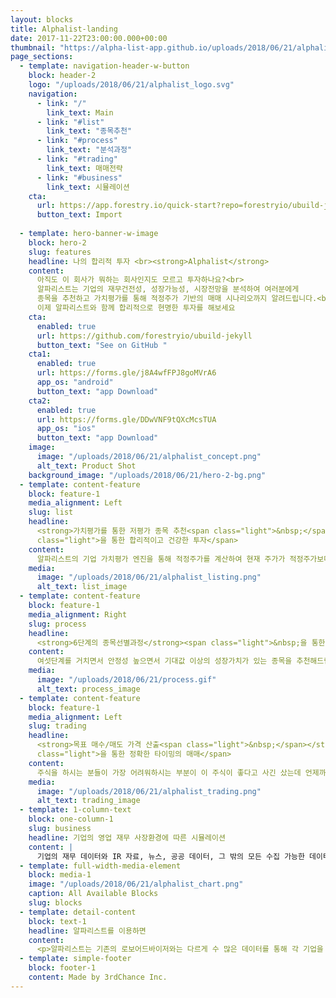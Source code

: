 ```yaml
---
layout: blocks
title: Alphalist-landing
date: 2017-11-22T23:00:00.000+00:00
thumbnail: "https://alpha-list-app.github.io/uploads/2018/06/21/alphalist_logo.png"
page_sections:
  - template: navigation-header-w-button
    block: header-2
    logo: "/uploads/2018/06/21/alphalist_logo.svg"
    navigation:
      - link: "/"
        link_text: Main
      - link: "#list"
        link_text: "종목추천"
      - link: "#process"
        link_text: "분석과정"
      - link: "#trading"
        link_text: 매매전략
      - link: "#business"
        link_text: 시뮬레이션
    cta:
      url: https://app.forestry.io/quick-start?repo=forestryio/ubuild-jekyll&provider=github&engine=jekyll
      button_text: Import
      
  - template: hero-banner-w-image
    block: hero-2
    slug: features
    headline: 나의 합리적 투자 <br><strong>Alphalist</strong>
    content:
      아직도 이 회사가 뭐하는 회사인지도 모르고 투자하나요?<br>
      알파리스트는 기업의 재무건전성, 성장가능성, 시장전망을 분석하여 여러분에게 
      종목을 추천하고 가치평가를 통해 적정주가 기반의 매매 시나리오까지 알려드립니다.<br> 
      이제 알파리스트와 함께 합리적으로 현명한 투자를 해보세요 
    cta:
      enabled: true
      url: https://github.com/forestryio/ubuild-jekyll
      button_text: "See on GitHub "
    cta1:
      enabled: true
      url: https://forms.gle/j8A4wfFPJ8goMVrA6
      app_os: "android"
      button_text: "app Download"
    cta2:
      enabled: true
      url: https://forms.gle/DDwVNF9tQXcMcsTUA
      app_os: "ios"
      button_text: "app Download"
    image:
      image: "/uploads/2018/06/21/alphalist_concept.png"
      alt_text: Product Shot
    background_image: "/uploads/2018/06/21/hero-2-bg.png"
  - template: content-feature
    block: feature-1
    media_alignment: Left
    slug: list
    headline:
      <strong>가치평가를 통한 저평가 종목 추천<span class="light">&nbsp;</span></strong><span
      class="light">을 통한 합리적이고 건강한 투자</span>
    content:
      알파리스트의 기업 가치평가 엔진을 통해 적정주가를 계산하여 현재 주가가 적정주가보다 저평가되어 있고 성장가치가 높은 종목을 추천합니다.
    media:
      image: "/uploads/2018/06/21/alphalist_listing.png"
      alt_text: list_image
  - template: content-feature
    block: feature-1
    media_alignment: Right
    slug: process
    headline:
      <strong>6단계의 종목선별과정</strong><span class="light">&nbsp;을 통한 합리적인 투자종목 추천</span>
    content:
      여섯단계를 거치면서 안정성 높으면서 기대값 이상의 성장가치가 있는 종목을 추천해드립니다.
    media:
      image: "/uploads/2018/06/21/process.gif"
      alt_text: process_image
  - template: content-feature
    block: feature-1
    media_alignment: Left
    slug: trading
    headline:
      <strong>목표 매수/매도 가격 산출<span class="light">&nbsp;</span></strong><span
      class="light">을 통한 정확한 타이밍의 매매</span>
    content:
      주식을 하시는 분들이 가장 어려워하시는 부분이 이 주식이 좋다고 사긴 샀는데 언제까지 들고 있어야 하는지 언제 팔아야 하는지 가격이 떨어지면 손절해야 하는건지 더 사야하는 건지를 아무도 알려주지 않는다는 것입니다. 알파리스트는 가치평가로 산출된 매수 가격 및 매도 가격을 통해 매매 전략을 세울 수 있도록 도와드립니다. 
    media:
      image: "/uploads/2018/06/21/alphalist_trading.png"
      alt_text: trading_image
  - template: 1-column-text
    block: one-column-1
    slug: business
    headline: 기업의 영업 재무 사장환경에 따른 시뮬레이션
    content: |
      기업의 재무 데이터와 IR 자료, 뉴스, 공공 데이터, 그 밖의 모든 수집 가능한 데이터를 분석하여 추후 기업의 영업활동에 대한 시뮬레이션을 통해 미래의 기업 현금흐름을 추정하여 기업가치를 산출합니다.
  - template: full-width-media-element
    block: media-1
    image: "/uploads/2018/06/21/alphalist_chart.png"
    caption: All Available Blocks
    slug: blocks
  - template: detail-content
    block: text-1
    headline: 알파리스트를 이용하면
    content:
      <p>알파리스트는 기존의 로보어드바이저와는 다르게 수 많은 데이터를 통해 각 기업을 세부적으로 분석하여 여러분에게 투자 정보를 제공하는 로보 에널리스트 서비스입니다.</p><ol><li><p>어떻게 기업을 분석하면 좋은 기업에 투자할 수 있는지 알려드립니다. <br>저희는 그냥 픽 찍어주는 서비스가 아닙니다.</p></li><li><p>호재라고 사고 악재라고 파는게 아닌 얼마짜리 호재인지 얼마짜리 악재인지 파악할 수 있습니다. <br>저희는 여러분의 실력을 키워드립니다.</p></li><li><p>다른 사람이 이야기하는 고오급 정보에 휘둘리지 않을 수 있습니다. <br>이제 깜깜이 투자가 아닌 알파리스트와 합리적인 투자를 하세요. </p></li></ol>
  - template: simple-footer
    block: footer-1
    content: Made by 3rdChance Inc.
---
```

